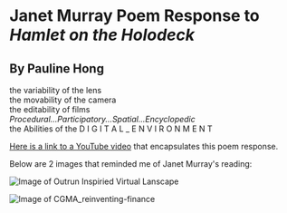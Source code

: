 # Janet Murray Poem Response to *Hamlet on the Holodeck*

## By Pauline Hong

 the variability of the lens  
  the movability of the camera  
    the editability of films  
 *Procedural...Participatory...Spatial...Encyclopedic*  
 the Abilities of the D I G I T A L _ E N V I R O N M E N T  

[Here is a link to a YouTube video](https://www.youtube.com/watch?v=fIsv2vVX_kI) that encapsulates this poem response. 

Below are 2 images that reminded me of Janet Murray's reading:

![Image of Outrun Inspiried Virtual Lanscape](https://i.redd.it/8ph86sxomzcz.jpg)

![Image of CGMA_reinventing-finance](https://qtxasset.com/cfoinnovation/1551429266/CGMA-reinventing_finance_image.JPG?PK4eXJgCqF.DO68h7o4M4xe1w1GF0Xsc)
